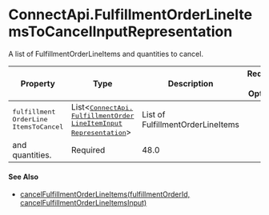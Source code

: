 # ConnectApi.FulfillmentOrderLineItemsToCancelInputRepresentation

A list of FulfillmentOrderLineItems and quantities to
    cancel.

| Property | Type | Description | Required or Optional | Available Version |
| --- | --- | --- | --- | --- |
| <samp class="codeph apex_code">fulfillment​OrderLine​ItemsToCancel</samp> | List&lt;<samp class="codeph apex_code"><a class="xref" href="atlas.en-us.230.0.order_management_developer_guide.meta/order_management_developer_guide/apex_connectapi_input_fulfillment_order_line_item.htm" title="A FulfillmentOrderLineItem and quantity to cancel. You can cancel less than the full quantity, in which case you reallocate the canceled quantity to a different FulfillmentOrder.">ConnectApi.​FulfillmentOrder​LineItemInput​Representation</a></samp>&gt; | List of FulfillmentOrderLineItems
                  and quantities. | Required | 48.0 |

#### See Also

- [cancelFulfillmentOrderLineItems(fulfillmentOrderId, cancelFulfillmentOrderLineItemsInput)](atlas.en-us.230.0.order_management_developer_guide.meta/order_management_developer_guide/apex_ConnectAPI_FulfillmentOrder_static_methods.htm#apex_ConnectAPI_FulfillmentOrder_cancelFulfillmentOrderLineItems_1 "Cancel FulfillmentOrderLineItems from a FulfillmentOrder. This action doesn’t cancel the associated OrderItemSummaries, so reallocate the canceled quantities to a new FulfillmentOrder.")